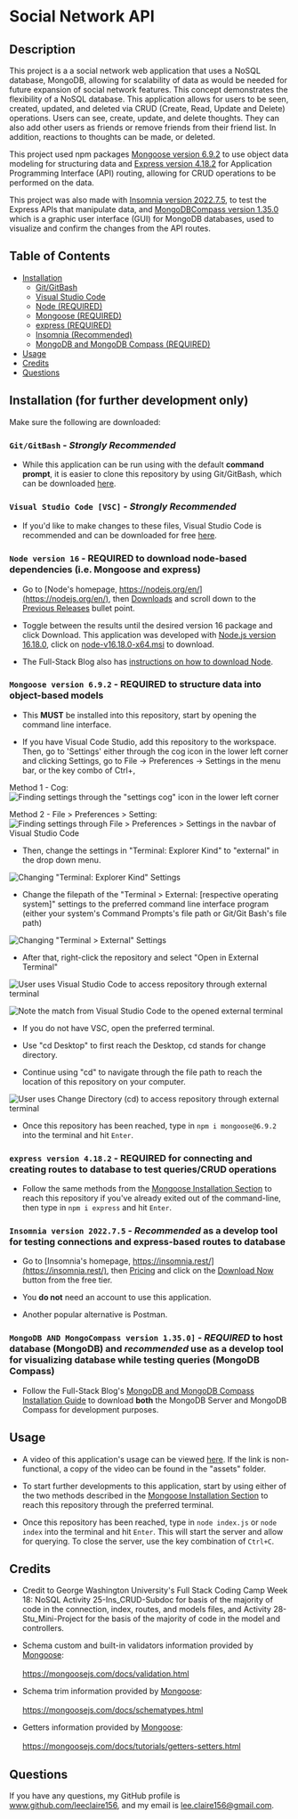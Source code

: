 # Social Network API

## Description

This project is a a social network web application that uses a NoSQL database, MongoDB, allowing for scalability of data as would be needed for future expansion of social network features. This concept demonstrates the flexibility of a NoSQL database. This application allows for users to be seen, created, updated, and deleted via CRUD (Create, Read, Update and Delete) operations. Users can see, create, update, and delete thoughts. They can also add other users as friends or remove friends from their friend list. In addition, reactions to thoughts can be made, or deleted.

This project used npm packages [Mongoose version 6.9.2](https://www.npmjs.com/package/mongoose) to use object data modeling for structuring data and [Express version 4.18.2](https://www.npmjs.com/package/express) for Application Programming Interface (API) routing, allowing for CRUD operations to be performed on the data.

This project was also made with [Insomnia version 2022.7.5](https://insomnia.rest/), to test the Express APIs that manipulate data, and [MongoDBCompass version 1.35.0](https://www.mongodb.com/try/download/compass) which is a graphic user interface (GUI) for MongoDB databases, used to visualize and confirm the changes from the API routes. 

## Table of Contents
- [Installation](#installation-for-further-development-only)
    - [Git/GitBash](#gitgitbash---strongly-recommended)
    - [Visual Studio Code](#visual-studio-code-vsc---strongly-recommended)
    - [Node (REQUIRED)](#node-version-16---required-to-download-node-based-dependencies-ie-mongoose-and-express)
    - [Mongoose (REQUIRED)](#mongoose-version-692---required-to-structure-data-into-object-based-models)
    - [express (REQUIRED)](#express-version-4182---required-for-connecting-and-creating-routes-to-database-to-test-queriescrud-operations)
    - [Insomnia (Recommended)](#insomnia-version-202275---recommended-as-a-develop-tool-for-testing-connections-and-express-based-routes-to-database)
    - [MongoDB and MongoDB Compass (REQUIRED)](#mongodb-and-mongocompass-version-1350---required-to-host-database-mongodb-and-recommended-use-as-a-develop-tool-for-visualizing-database-while-testing-queries-mongodb-compass)
- [Usage](#usage)
- [Credits](#credits)
- [Questions](#questions)


## Installation (for further development only)

Make sure the following are downloaded:

### `Git/GitBash` - *Strongly Recommended*
* While this application can be run using with the default **command prompt**, it is easier to clone this repository by using Git/GitBash, which can be downloaded [here](https://git-scm.com/downloads).

### `Visual Studio Code [VSC]` - *Strongly Recommended*

* If you'd like to make changes to these files, Visual Studio Code is recommended and can be downloaded for free [here](https://code.visualstudio.com/download).

### `Node version 16` - **REQUIRED** to download node-based dependencies (i.e. Mongoose and express)
* Go to [Node's homepage, https://nodejs.org/en/](https://nodejs.org/en/), then [Downloads](https://nodejs.org/en/download/) and scroll down to the [Previous Releases](https://nodejs.org/en/download/releases/) bullet point. 

* Toggle between the results until the desired version 16 package and click Download. This application was developed with [Node.js version 16.18.0](https://nodejs.org/dist/v16.18.0/), click on [node-v16.18.0-x64.msi](https://nodejs.org/download/release/v16.18.0/node-v16.18.0-x64.msi) to download.

* The Full-Stack Blog also has [instructions on how to download Node](https://coding-boot-camp.github.io/full-stack/nodejs/how-to-install-nodejs).

### `Mongoose version 6.9.2` - **REQUIRED** to structure data into object-based models

* This **MUST** be installed into this repository, start by opening the command line interface.

* If you have Visual Code Studio, add this repository to the workspace. Then, go to 'Settings' either through the cog icon in the lower left corner and clicking Settings, go to File -> Preferences -> Settings in the menu bar, or the key combo of Ctrl+,

Method 1 - Cog:
![Finding settings through the "settings cog" icon in the lower left corner](./assets/screenshots/Finding-Settings-1.png)

Method 2 - File > Preferences > Setting:
![Finding settings through File > Preferences > Settings in the navbar of Visual Studio Code](./assets/screenshots/Finding-Settings-2.png)

* Then, change the settings in "Terminal: Explorer Kind" to "external" in the drop down menu.

![Changing "Terminal: Explorer Kind" Settings](./assets/screenshots/External-Terminal-Settings-1.png)
        
* Change the filepath of the "Terminal > External: [respective operating system]" settings to the preferred command line interface program (either your system's Command Prompts's file path or Git/Git Bash's file path)

![Changing "Terminal > External" Settings](./assets/screenshots/External-Terminal-Settings-2.png)

* After that, right-click the repository and select "Open in External Terminal"

![User uses Visual Studio Code to access repository through external terminal](./assets/screenshots/External-Terminal-Method-1-1.PNG)

![Note the match from Visual Studio Code to the opened external terminal](./assets/screenshots/External-Terminal-Method-1-2.PNG)


* If you do not have VSC, open the preferred terminal.

* Use "cd Desktop" to first reach the Desktop, cd stands for change directory.

* Continue using "cd" to navigate through the file path to reach the location of this repository on your computer.

![User uses Change Directory (cd) to access repository through external terminal](./assets/screenshots/External-Terminal-Method-2.PNG)

* Once this repository has been reached, type in `npm i mongoose@6.9.2` into the terminal and hit `Enter`.

### `express version 4.18.2` - **REQUIRED** for connecting and creating routes to database to test queries/CRUD operations

* Follow the same methods from the [Mongoose Installation Section](#mongoose-version-692---required-to-structure-data-into-object-based-models) to reach this repository if you've already exited out of the command-line, then type in `npm i express` and hit `Enter`.

### `Insomnia version 2022.7.5` - *Recommended* as a develop tool for testing connections and express-based routes to database

* Go to [Insomnia's homepage, https://insomnia.rest/](https://insomnia.rest/), then [Pricing](https://insomnia.rest/pricing) and click on the [Download Now](https://insomnia.rest/download)  button from the free tier.

* You **do not** need an account to use this application.

* Another popular alternative is Postman.

### `MongoDB AND MongoCompass version 1.35.0]` - *REQUIRED* to host database (MongoDB) and *recommended* use as a develop tool for visualizing database while testing queries (MongoDB Compass)

* Follow the Full-Stack Blog's [MongoDB and MongoDB Compass Installation Guide](https://coding-boot-camp.github.io/full-stack/mongodb/how-to-install-mongodb) to download **both** the MongoDB Server and MongoDB Compass for development purposes.


## Usage 

* A video of this application's usage can be viewed [here](#blank). If the link is non-functional, a copy of the video can be found in the "assets" folder.

* To start further developments to this application, start by using either of the two methods described in the [Mongoose Installation Section](#mongoose-version-692---required-to-structure-data-into-object-based-models) to reach this repository through the preferred terminal.

* Once this repository has been reached, type in `node index.js` or `node index` into the terminal and hit `Enter`. This will start the server and allow for querying. To close the server, use the key combination of `Ctrl+C`.

## Credits

* Credit to George Washington University's Full Stack Coding Camp Week 18: NoSQL Activity 25-Ins_CRUD-Subdoc for basis of the majority of code in the connection, index, routes, and models files, and Activity 28-Stu_Mini-Project for the basis of the majority of code in the model and controllers.

* Schema custom and built-in validators information provided by [Mongoose](https://mongoosejs.com/):<br></br>https://mongoosejs.com/docs/validation.html

* Schema trim information provided by [Mongoose](https://mongoosejs.com/):<br></br>https://mongoosejs.com/docs/schematypes.html

* Getters information provided by [Mongoose](https://mongoosejs.com/):<br></br>https://mongoosejs.com/docs/tutorials/getters-setters.html


## Questions

If you have any questions, my GitHub profile is www.github.com/leeclaire156, and my email is lee.claire156@gmail.com.